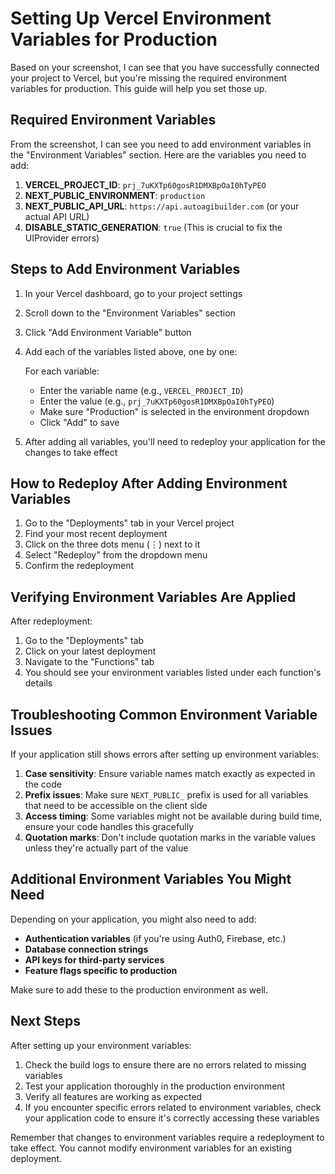# Setting Up Vercel Environment Variables for Production

Based on your screenshot, I can see that you have successfully connected your project to Vercel, but you're missing the required environment variables for production. This guide will help you set those up.

## Required Environment Variables

From the screenshot, I can see you need to add environment variables in the "Environment Variables" section. Here are the variables you need to add:

1. **VERCEL_PROJECT_ID**: `prj_7uKXTp60gosR1DMXBpOaI0hTyPEO`
2. **NEXT_PUBLIC_ENVIRONMENT**: `production`
3. **NEXT_PUBLIC_API_URL**: `https://api.autoagibuilder.com` (or your actual API URL)
4. **DISABLE_STATIC_GENERATION**: `true` (This is crucial to fix the UIProvider errors)

## Steps to Add Environment Variables

1. In your Vercel dashboard, go to your project settings
2. Scroll down to the "Environment Variables" section
3. Click "Add Environment Variable" button
4. Add each of the variables listed above, one by one:

   For each variable:
   - Enter the variable name (e.g., `VERCEL_PROJECT_ID`)
   - Enter the value (e.g., `prj_7uKXTp60gosR1DMXBpOaI0hTyPEO`)
   - Make sure "Production" is selected in the environment dropdown
   - Click "Add" to save

5. After adding all variables, you'll need to redeploy your application for the changes to take effect

## How to Redeploy After Adding Environment Variables

1. Go to the "Deployments" tab in your Vercel project
2. Find your most recent deployment
3. Click on the three dots menu (⋮) next to it
4. Select "Redeploy" from the dropdown menu
5. Confirm the redeployment

## Verifying Environment Variables Are Applied

After redeployment:

1. Go to the "Deployments" tab
2. Click on your latest deployment
3. Navigate to the "Functions" tab
4. You should see your environment variables listed under each function's details

## Troubleshooting Common Environment Variable Issues

If your application still shows errors after setting up environment variables:

1. **Case sensitivity**: Ensure variable names match exactly as expected in the code
2. **Prefix issues**: Make sure `NEXT_PUBLIC_` prefix is used for all variables that need to be accessible on the client side
3. **Access timing**: Some variables might not be available during build time, ensure your code handles this gracefully
4. **Quotation marks**: Don't include quotation marks in the variable values unless they're actually part of the value

## Additional Environment Variables You Might Need

Depending on your application, you might also need to add:

- **Authentication variables** (if you're using Auth0, Firebase, etc.)
- **Database connection strings**
- **API keys for third-party services**
- **Feature flags specific to production**

Make sure to add these to the production environment as well.

## Next Steps

After setting up your environment variables:

1. Check the build logs to ensure there are no errors related to missing variables
2. Test your application thoroughly in the production environment
3. Verify all features are working as expected
4. If you encounter specific errors related to environment variables, check your application code to ensure it's correctly accessing these variables

Remember that changes to environment variables require a redeployment to take effect. You cannot modify environment variables for an existing deployment.
